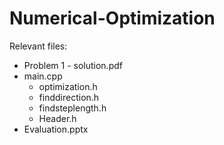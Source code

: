 # Numerical-Optimization

Relevant files:

- Problem 1 - solution.pdf
- main.cpp
  - optimization.h
  - finddirection.h
  - findsteplength.h
  - Header.h
- Evaluation.pptx
